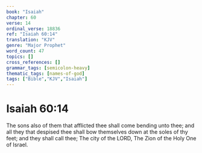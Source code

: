 ```yaml
---
book: "Isaiah"
chapter: 60
verse: 14
ordinal_verse: 18836
ref: "Isaiah 60:14"
translation: "KJV"
genre: "Major Prophet"
word_count: 47
topics: []
cross_references: []
grammar_tags: [semicolon-heavy]
thematic_tags: [names-of-god]
tags: ["Bible","KJV","Isaiah"]
---
```


# Isaiah 60:14

The sons also of them that afflicted thee shall come bending unto thee; and all they that despised thee shall bow themselves down at the soles of thy feet; and they shall call thee; The city of the LORD, The Zion of the Holy One of Israel.
